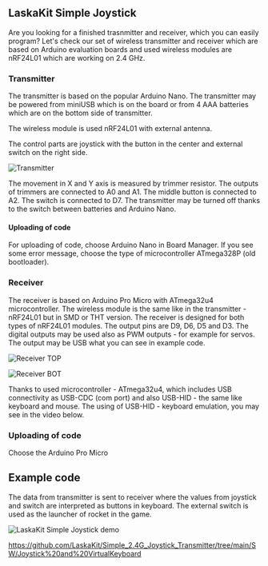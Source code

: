 ## LaskaKit Simple Joystick
Are you looking for a finished trasnmitter and receiver, which you can easily program? Let's check our set of wireless transmitter and receiver which are based on Arduino evaluation boards and used wireless modules are nRF24L01 which are working on 2.4 GHz.

### Transmitter
The transmitter is based on the popular Arduino Nano. The transmitter may be powered from miniUSB which is on the board or from 4 AAA batteries which are on the bottom side of transmitter. 

The wireless module is used nRF24L01 with external antenna.

The control parts are joystick with the button in the center and external switch on the right side.

![Transmitter](https://github.com/LaskaKit/Simple_2.4G_Joystick_Transmitter/blob/main/img/joystickTX_top.jpg)

The movement in X and Y axis is measured by trimmer resistor. The outputs of trimmers are connected to A0 and A1. The middle button is connected to A2.
The switch is connected to D7.
The transmitter may be turned off thanks to the switch between batteries and Arduino Nano.

#### Uploading of code
For uploading of code, choose Arduino Nano in Board Manager. If you see some error message, choose the type of microcontroller ATmega328P (old bootloader).

### Receiver
The receiver is based on Arduino Pro Micro with ATmega32u4 microcontroller. The wireless module is the same like in the transmitter - nRF24L01 but in SMD or THT version. The receiver is designed for both types of nRF24L01 modules. 
The output pins are D9, D6, D5 and D3. The digital outputs may be used also as PWM outputs - for example for servos.
The output may be USB what you can see in example code.

![Receiver TOP](https://github.com/LaskaKit/Simple_2.4G_Joystick_Transmitter/blob/main/img/joystickRX_top.jpg)

![Receiver BOT](https://github.com/LaskaKit/Simple_2.4G_Joystick_Transmitter/blob/main/img/joystickRX_bot.jpg)

Thanks to used microcontroller - ATmega32u4, which includes USB connectivity as USB-CDC (com port) and also USB-HID - the same like keyboard and mouse.
The using of USB-HID - keyboard emulation, you may see in the video below.

### Uploading of code
Choose the Arduino Pro Micro

## Example code
The data from transmitter is sent to receiver where the values from joystick and switch are interpreted as buttons in keyboard.
The external switch is used as the launcher of rocket in the game.

![LaskaKit Simple Joystick demo](https://github.com/LaskaKit/Simple_2.4G_Joystick_Transmitter/blob/main/img/LaskaKit_Simple_joystick_demor.gif)

https://github.com/LaskaKit/Simple_2.4G_Joystick_Transmitter/tree/main/SW/Joystick%20and%20VirtualKeyboard
